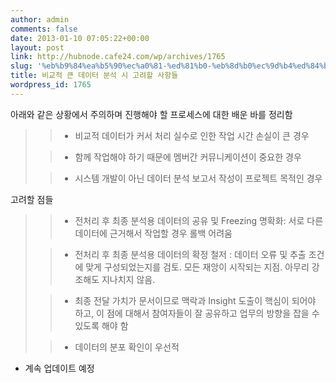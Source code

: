 ```yaml
---
author: admin
comments: false
date: 2013-01-10 07:05:22+00:00
layout: post
link: http://hubnode.cafe24.com/wp/archives/1765
slug: '%eb%b9%84%ea%b5%90%ec%a0%81-%ed%81%b0-%eb%8d%b0%ec%9d%b4%ed%84%b0-%eb%b6%84%ec%84%9d-%ec%8b%9c-%ea%b3%a0%eb%a0%a4%ed%95%a0-%ec%82%ac%ed%95%ad%eb%93%a4'
title: 비교적 큰 데이터 분석 시 고려할 사항들
wordpress_id: 1765
---
```


아래와 같은 상황에서 주의하며 진행해야 할 프로세스에 대한 배운 바를 정리함



<blockquote>
	
> * 비교적 데이터가 커서 처리 실수로 인한 작업 시간 손실이 큰 경우
> 
	
> * 함께 작업해야 하기 때문에 멤버간 커뮤니케이션이 중요한 경우
> 
	
> * 시스템 개발이 아닌 데이터 분석 보고서 작성이 프로젝트 목적인 경우
> 
</blockquote>



고려할 점들


<blockquote>
	
> * 전처리 후 최종 분석용 데이터의 공유 및 Freezing 명확화: 서로 다른 데이터에 근거해서 작업할 경우 롤백 어려움
> 
	
> * 전처리 후 최종 분석용 데이터의 확정 철저 : 데이터 오류 및 추출 조건에 맞게 구성되었는지를 검토. 모든 재앙이 시작되는 지점. 아무리 강조해도 지나치지 않음.
> 
	
> * 최종 전달 가치가 문서이므로 맥락과 Insight 도출이 핵심이 되어야 하고, 이 점에 대해서 참여자들이 잘 공유하고 업무의 방향을 잡을 수 있도록 해야 함
> 
	
> * 데이터의 분포 확인이 우선적
> 

</blockquote>






* 계속 업데이트 예정
